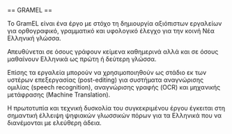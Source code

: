 == GRAMEL ==

Το GramEL είναι ένα έργο με στόχο τη δημιουργία αξιόπιστων εργαλείων
για ορθογραφικό, γραμματικό και υφολογικό έλεγχο για την κοινή
Νέα Ελληνική γλώσσα.

Απευθύνεται σε όσους γράφουν κείμενα καθημερινά αλλά και σε όσους
μαθαίνουν Ελληνικά ως πρώτη ή δεύτερη γλώσσα.

Επίσης τα εργαλεία μπορούν να χρησιμοποιηθούν ως στάδιο εκ των
υστέρων επεξεργασίας (post-editing) για συστήματα αναγνώρισης
ομιλίας (speech recognition), αναγνώρισης γραφής (OCR) και
μηχανικής μετάφρασης (Machine Translation).

Η πρωτοτυπία και τεχνική δυσκολία του συγκεκριμένου έργου έγκειται
στη σημαντική έλλειψη ψηφιακών γλωσσικών πόρων για τα Ελληνικά
που να διανέμονται με ελεύθερη άδεια.
